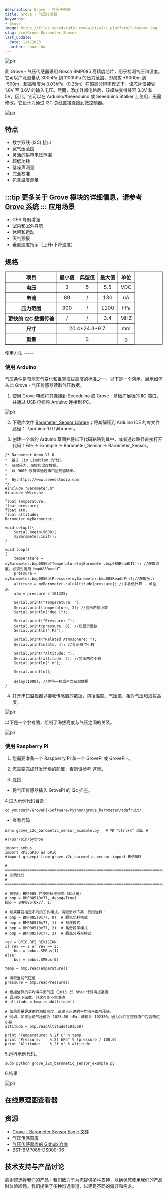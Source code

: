 ```yaml
---
description: Grove - 气压传感器
title: Grove - 气压传感器
keywords:
- Grove
image: https://files.seeedstudio.com/wiki/wiki-platform/S-tempor.png
slug: /cn/Grove-Barometer_Sensor
last_update:
  date: 1/4/2023
  author: shuxu hu
---
```

<!-- ![](https://files.seeedstudio.com/wiki/Grove-Barometer_Sensor/img/Grove-Barometer.jpg) -->
<p style={{textAlign: 'center'}}><img src="https://files.seeedstudio.com/wiki/Grove-Barometer_Sensor/img/Grove-Barometer.jpg" alt="pir" width={600} height="auto" /></p>


此 Grove - 气压传感器采用 Bosch BMP085 高精度芯片，用于检测气压和温度。它可以广泛测量从 300hPa 到 1100hPa 的压力范围，即海拔 +9000m 到 -500m，超高精度为 0.03hPa（0.25m）在超高分辨率模式下。该芯片仅接受 1.8V 至 3.6V 的输入电压。然而，添加外部电路后，该模块变得兼容 3.3V 和 5V。因此，它可以在 Arduino/#Seeeduino 或 Seeeduino Stalker 上使用，无需修改。它设计为通过 I2C 总线直接连接到微控制器。

[<p><img src="https://files.seeedstudio.com/wiki/common/Get_One_Now_Banner.png" alt="pir" width={600} height="auto" /></p>
](https://www.seeedstudio.com/Grove-Barometer-Sensor-p-1199.html)

特点
--------

-   数字双线 (I2C) 接口
-   宽气压范围
-   灵活的供电电压范围
-   超低功耗
-   低噪声测量
-   完全校准
-   包含温度测量

:::tip
    更多关于 Grove 模块的详细信息，请参考 [Grove 系统](https://wiki.seeedstudio.com/cn/Grove_System/)
:::
应用场景
-----------------

-   GPS 导航增强
-   室内和室外导航
-   休闲和运动
-   天气预报
-   垂直速度指示（上升/下降速度）

规格
--------------

<table border="1" cellspacing="0" width="80%">
<tr>
<th scope="col">
项目
</th>
<th scope="col">
最小值
</th>
<th scope="col">
典型值
</th>
<th scope="col">
最大值
</th>
<th scope="col">
单位
</th>
</tr>
<tr align="center">
<th scope="row">
电压
</th>
<td>
3
</td>
<td>
5
</td>
<td>
5.5
</td>
<td>
VDC
</td>
</tr>
<tr align="center">
<th scope="row">
电流
</th>
<td>
89
</td>
<td>
/
</td>
<td>
130
</td>
<td>
uA
</td>
</tr>
<tr align="center">
<th scope="row">
压力范围
</th>
<td>
300
</td>
<td>
/
</td>
<td>
1100
</td>
<td>
hPa
</td>
</tr>
<tr align="center">
<th scope="row">
更快的 I2C 数据传输
</th>
<td>
/
</td>
<td>
/
</td>
<td>
3.4
</td>
<td>
MHZ
</td>
</tr>
<tr align="center">
<th scope="row">
尺寸
</th>
<td colspan="3">
20.4*24.3*9.7
</td>
<td>
mm
</td>
</tr>
<tr align="center">
<th scope="row">
重量
</th>
<td colspan="3">
2
</td>
<td>
g
</td>
</tr>
</table>
使用方法
-----

### 使用 Arduino

气压条件是预测天气变化和推算海拔高度的标准之一。以下是一个演示，展示如何从此 Grove - 气压传感器读取气压数据。

1. 使用 Grove 电缆将其连接到 Seeeduino 或 Grove - 基础扩展板的 IIC 端口，并通过 USB 电缆将 Arduino 连接到 PC。
<!-- ![](https://files.seeedstudio.com/wiki/Grove-Barometer_Sensor/img/Grove-Barometer_Sensor_hard.JPG) -->
<p style={{textAlign: 'center'}}><img src="https://files.seeedstudio.com/wiki/Grove-Barometer_Sensor/img/Grove-Barometer_Sensor_hard.JPG" alt="pir" width={600} height="auto" /></p>


2. 下载库文件 [Barometer_Sensor Library](https://files.seeedstudio.com/wiki/Grove-Barometer_Sensor/res/Barometer_Sensor.zip)；将其解压到 Arduino IDE 的库文件路径：..\\arduino-1.0.1\\libraries。

3. 创建一个新的 Arduino 草图并将以下代码粘贴到其中，或者通过路径直接打开代码：File -> Example -> Barometer_Sensor -> Barometer_Sensor。

```
/* Barometer demo V1.0
*  基于 Jim Lindblom 的代码
*  获取压力、海拔和温度数据。
*  以 9600 波特率通过串口监视器输出。
*
*  By:https://www.seeedstudio.com
*/
#include "Barometer.h"
#include <Wire.h>

float temperature;
float pressure;
float atm;
float altitude;
Barometer myBarometer;

void setup(){
    Serial.begin(9600);
    myBarometer.init();
}

void loop()
{
    temperature = myBarometer.bmp085GetTemperature(myBarometer.bmp085ReadUT()); //获取温度，必须先调用 bmp085ReadUT
    pressure = myBarometer.bmp085GetPressure(myBarometer.bmp085ReadUP());//获取压力
    altitude = myBarometer.calcAltitude(pressure); //未补偿计算 - 单位：米
    atm = pressure / 101325;

    Serial.print("Temperature: ");
    Serial.print(temperature, 2); //显示两位小数
    Serial.println("deg C");

    Serial.print("Pressure: ");
    Serial.print(pressure, 0); //仅显示整数
    Serial.println(" Pa");

    Serial.print("Ralated Atmosphere: ");
    Serial.println(atm, 4); //显示四位小数

    Serial.print("Altitude: ");
    Serial.print(altitude, 2); //显示两位小数
    Serial.println(" m");

    Serial.println();

    delay(1000); //等待一秒后再次获取数据
}
```

4. 打开串口监视器以接收传感器的数据，包括温度、气压值、相对气压和海拔高度。

<!-- ![](https://files.seeedstudio.com/wiki/Grove-Barometer_Sensor/img/Barometer_Sensor.jpg) -->
<p style={{textAlign: 'center'}}><img src="https://files.seeedstudio.com/wiki/Grove-Barometer_Sensor/img/Barometer_Sensor.jpg" alt="pir" width={600} height="auto" /></p>


以下是一个参考图，绘制了海拔高度与气压之间的关系。
<!-- ![](https://files.seeedstudio.com/wiki/Grove-Barometer_Sensor/img/Pressure_and_Altitude.jpg) -->
<p style={{textAlign: 'center'}}><img src="https://files.seeedstudio.com/wiki/Grove-Barometer_Sensor/img/Pressure_and_Altitude.jpg" alt="pir" width={600} height="auto" /></p>


### 使用 Raspberry Pi

1. 您需要准备一个 Raspberry Pi 和一个 GrovePi 或 GrovePi+。

2. 您需要完成开发环境的配置，否则请参考 [这里](/GrovePi_Plus/)。

3. 连接

- 将气压传感器插入 GrovePi 的 i2c 插座。

4.进入示例代码目录：
```
cd yourpath/GrovePi/Software/Python/grove_barometer/adafruit/
```

- 查看代码

```
nano grove_i2c_barometic_sensor_example.py   # 按 "Ctrl+x" 退出 #
```

```
#!/usr/bin/python

import smbus
import RPi.GPIO as GPIO
#import grovepi from grove_i2c_barometic_sensor import BMP085

# ===========================================================================
# 示例代码
# ===========================================================================

# 初始化 BMP085 并使用标准模式（默认值）
# bmp = BMP085(0x77, debug=True)
bmp = BMP085(0x77, 1)

# 如果需要指定不同的工作模式，请取消以下某一行的注释：
# bmp = BMP085(0x77, 0)  # 超低功耗模式
# bmp = BMP085(0x77, 1)  # 标准模式
# bmp = BMP085(0x77, 2)  # 高分辨率模式
# bmp = BMP085(0x77, 3)  # 超高分辨率模式

rev = GPIO.RPI_REVISION
if rev == 2 or rev == 3:
    bus = smbus.SMBus(1)
else:
    bus = smbus.SMBus(0)

temp = bmp.readTemperature()

# 读取当前气压值
pressure = bmp.readPressure()

# 根据估算的平均海平面气压（1013.25 hPa）计算海拔高度
# 调用以下函数，但这可能不太准确
# altitude = bmp.readAltitude()

# 如果需要更准确的海拔高度，请输入正确的平均海平面气压值。
# 例如，如果当前气压值为 1023.50 hPa，请输入 102350，因为我们在整数值中包含两位小数
altitude = bmp.readAltitude(101560)

print "Temperature: %.2f C" % temp
print "Pressure:    %.2f hPa" % (pressure / 100.0)
print "Altitude:    %.2f m" % altitude
```

5.运行示例代码。
```
sudo python grove_i2c_barometic_sensor_example.py
```

6.结果

<!-- ![](https://files.seeedstudio.com/wiki/Grove-Barometer_Sensor/img/Grovepi_barometer_sensor_00.png) -->
<p style={{textAlign: 'center'}}><img src="https://files.seeedstudio.com/wiki/Grove-Barometer_Sensor/img/Grovepi_barometer_sensor_00.png" alt="pir" width={600} height="auto" /></p>



## 在线原理图查看器

<div className="altium-ecad-viewer" data-project-src="https://files.seeedstudio.com/wiki/Grove-Barometer_Sensor/res/Grove-Barometer_Sensor_Eagle_File.zip" style={{borderRadius: '0px 0px 4px 4px', height: 500, borderStyle: 'solid', borderWidth: 1, borderColor: 'rgb(241, 241, 241)', overflow: 'hidden', maxWidth: 1280, maxHeight: 700, boxSizing: 'border-box'}}>
</div>



资源
---------

-   [Grove - Barometer Sensor Eagle 文件](https://files.seeedstudio.com/wiki/Grove-Barometer_Sensor/res/Grove-Barometer_Sensor_Eagle_File.zip)
-   [气压传感器库](https://files.seeedstudio.com/wiki/Grove-Barometer_Sensor/res/Barometer_Sensor.zip)
-   [气压传感器库的 Github 仓库](https://github.com/Seeed-Studio/Grove_Barometer_Sensor)
-   [BST-BMP085-DS000-06](https://files.seeedstudio.com/wiki/Grove-Barometer_Sensor/res/BST-BMP085-DS000-06.pdf)


<!-- 此 Markdown 文件来源于 https://www.seeedstudio.com/wiki/Grove_-_Barometer_Sensor -->

## 技术支持与产品讨论

感谢您选择我们的产品！我们致力于为您提供多种支持，以确保您使用我们的产品时体验顺畅。我们提供了多种沟通渠道，以满足不同的偏好和需求。

<div class="button_tech_support_container">
<a href="https://forum.seeedstudio.com/" class="button_forum"></a> 
<a href="https://www.seeedstudio.com/contacts" class="button_email"></a>
</div>

<div class="button_tech_support_container">
<a href="https://discord.gg/eWkprNDMU7" class="button_discord"></a> 
<a href="https://github.com/Seeed-Studio/wiki-documents/discussions/69" class="button_discussion"></a>
</div>